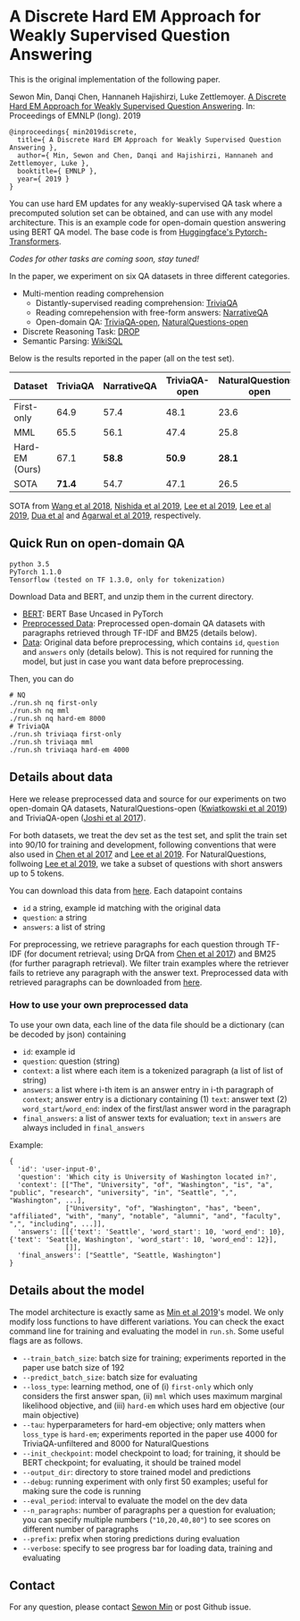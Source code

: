 # A Discrete Hard EM Approach for Weakly Supervised Question Answering

This is the original implementation of the following paper.

Sewon Min, Danqi Chen, Hannaneh Hajishirzi, Luke Zettlemoyer. [A Discrete Hard EM Approach for Weakly Supervised Question Answering][paper-pdf-link]. In: Proceedings of EMNLP (long). 2019

```
@inproceedings{ min2019discrete,
  title={ A Discrete Hard EM Approach for Weakly Supervised Question Answering },
  author={ Min, Sewon and Chen, Danqi and Hajishirzi, Hannaneh and Zettlemoyer, Luke },
  booktitle={ EMNLP },
  year={ 2019 }
}

```

You can use hard EM updates for any weakly-supervised QA task where a precomputed solution set can be obtained, and can use with any model architecture. This is an example code for open-domain question answering using BERT QA model. The base code is from [Huggingface's Pytorch-Transformers](https://github.com/huggingface/pytorch-transformers).

*Codes for other tasks are coming soon, stay tuned!*

In the paper, we experiment on six QA datasets in three different categories.

- Multi-mention reading comprehension
    - Distantly-supervised reading comprehension: [TriviaQA][triviaqa-paper]
    - Reading comrepehension with free-form answers: [NarrativeQA][narrativeqa-paper]
    - Open-domain QA: [TriviaQA-open][triviaqa-paper], [NaturalQuestions-open][nq-paper]
- Discrete Reasoning Task: [DROP][drop-paper]
- Semantic Parsing: [WikiSQL][wikisql-paper]


Below is the results reported in the paper (all on the test set).


| Dataset | TriviaQA | NarrativeQA | TriviaQA-open | NaturalQuestions-open | DROP | WikiSQL |
|---|---|---|---|---|---|---|
| First-only | 64.9 | 57.4 | 48.1 | 23.6 | 42.9 | - |
| MML | 65.5 | 56.1 | 47.4 | 25.8 | 39.7 | 70.5 |
| Hard-EM (Ours) | 67.1 | **58.8** | **50.9** | **28.1** | **52.8** | **83.9** |
| SOTA | **71.4** | 54.7 | 47.1 | 26.5 | 43.8 | 74.8 |

SOTA from [Wang et al 2018][triviaqa-sota-paper], [Nishida et al 2019][narrativeqa-sota-paper], [Lee et al 2019][kenton-paper], [Lee et al 2019][kenton-paper], [Dua et al][drop-paper] and [Agarwal et al 2019][wikisql-sota-paper], respectively.



## Quick Run on open-domain QA

```
python 3.5
PyTorch 1.1.0
Tensorflow (tested on TF 1.3.0, only for tokenization)
```

Download Data and BERT, and unzip them in the current directory.

- [BERT][bert-model-link]: BERT Base Uncased in PyTorch
- [Preprocessed Data][preprocessed-data-link]: Preprocessed open-domain QA datasets with paragraphs retrieved through TF-IDF and BM25 (details below).
- [Data][data-link]: Original data before preprocessing, which contains `id`, `question` and `answers` only (details below). This is not required for running the model, but just in case you want data before preprocessing.

Then, you can do
```
# NQ
./run.sh nq first-only
./run.sh nq mml
./run.sh nq hard-em 8000
# TriviaQA
./run.sh triviaqa first-only
./run.sh triviaqa mml
./run.sh triviaqa hard-em 4000
```

## Details about data
Here we release preprocessed data and source for our experiments on two open-domain QA datasets, NaturalQuestions-open ([Kwiatkowski et al 2019][nq-paper]) and TriviaQA-open ([Joshi et al 2017][triviaqa-paper]).

For both datasets, we treat the dev set as the test set, and split the train set into 90/10 for training and development, following conventions that were also used in [Chen et al 2017][drqa-paper] and [Lee et al 2019][kenton-paper].
For NaturalQuestions, follwoing [Lee et al 2019][kenton-paper], we take a subset of questions with short answers up to 5 tokens.

You can download this data from [here][data-link]. Each datapoint contains
- `id` a string, example id matching with the original data
- `question`: a string
- `answers`: a list of string


For preprocessing, we retrieve paragraphs for each question through TF-IDF (for document retrieval; using DrQA from [Chen et al 2017][drqa-paper]) and BM25 (for further paragraph retrieval). We filter train examples where the retriever fails to retrieve any paragraph with the answer text.
Preprocessed data with retrieved paragraphs can be downloaded from [here][preprocessed-data-link].

### How to use your own preprocessed data

To use your own data, each line of the data file should be a dictionary (can be decoded by json) containing
- `id`: example id
- `question`: question (string)
- `context`: a list where each item is a tokenized paragraph (a list of list of string)
- `answers`: a list where i-th item is an answer entry in i-th paragraph of `context`; answer entry is a dictionary containing
          (1) `text`: answer text
          (2) `word_start`/`word_end`: index of the first/last answer word in the paragraph
- `final_answers`: a list of answer texts for evaluation; `text` in `answers` are always included in `final_answers`

Example:
```
{
  'id': 'user-input-0',
  'question': 'Which city is University of Washington located in?',
  'context': [["The", "University", "of", "Washington", "is", "a", "public", "research", "university", "in", "Seattle", ",", "Washington", ...],
              ["University", "of", "Washington", "has", "been", "affiliated", "with", "many", "notable", "alumni", "and", "faculty", ",", "including", ...]],
  'answers': [[{'text': 'Seattle', 'word_start': 10, 'word_end': 10}, {'text': 'Seattle, Washington', 'word_start': 10, 'word_end': 12}],
              []],
  'final_answers': ["Seattle", "Seattle, Washington"]
}
```

## Details about the model
The model architecture is exactly same as [Min et al 2019][acl-paper]'s model. We only modify loss functions to have different variations.
You can check the exact command line for training and evaluating the model in `run.sh`. Some useful flags are as follows.

- `--train_batch_size`: batch size for training; experiments reported in the paper use batch size of 192
- `--predict_batch_size`: batch size for evaluating
- `--loss_type`: learning method, one of
            (i) `first-only` which only considers the first answer span,
            (ii) `mml` which uses maximum marginal likelihood objective, and
            (iii) `hard-em` which uses hard em objective (our main objective)
- `--tau`: hyperparameters for hard-em objective; only matters when `loss_type` is `hard-em`; experiments reported in the paper use 4000 for TriviaQA-unfiltered and 8000 for NaturalQuestions
- `--init_checkpoint`: model checkpoint to load; for training, it should be BERT checkpoint; for evaluating, it should be trained model
- `--output_dir`: directory to store trained model and predictions
- `--debug`: running experiment with only first 50 examples; useful for making sure the code is running
- `--eval_period`: interval to evaluate the model on the dev data
- `--n_paragraphs`: number of paragraphs per a question for evaluation; you can specify multiple numbers (`"10,20,40,80"`) to see scores on different number of paragraphs
- `--prefix`: prefix when storing predictions during evaluation
- `--verbose`: specify to see progress bar for loading data, training and evaluating

## Contact

For any question, please contact [Sewon Min](https://shmsw25.github.io) or post Github issue.

[paper-pdf-link]: https://arxiv.org/abs/1909.04849
[bert-model-link]: https://drive.google.com/file/d/1XaMX-u5ZkWGH3f0gPrDtrBK1lKDU-QFk/view?usp=sharing
[data-link]: https://drive.google.com/file/d/1qsN5Oyi_OtT2LyaFZFH26vT8Sqjb89-s/view?usp=sharing
[preprocessed-data-link]: https://drive.google.com/file/d/1FqTr6NzZf0CQ3FmA2dxF9R-2X0--CmBf/view?usp=sharing
[nq-paper]: https://storage.googleapis.com/pub-tools-public-publication-data/pdf/1f7b46b5378d757553d3e92ead36bda2e4254244.pdf
[kenton-paper]: https://arxiv.org/pdf/1906.00300.pdf
[triviaqa-paper]: https://arxiv.org/pdf/1705.03551.pdf
[drqa-paper]: https://arxiv.org/pdf/1704.00051.pdf
[acl-paper]: https://arxiv.org/pdf/1906.02900.pdf
[triviaqa-sota-paper]: https://aclweb.org/anthology/P18-1158
[narrativeqa-sota-paper]: https://arxiv.org/pdf/1901.02262.pdf
[drop-paper]: https://arxiv.org/pdf/1903.00161.pdf
[wikisql-sota-paper]: https://arxiv.org/pdf/1902.07198.pdf
[narrativeqa-paper]: https://arxiv.org/pdf/1712.07040.pdf
[wikisql-paper]: https://arxiv.org/pdf/1709.00103.pdf


